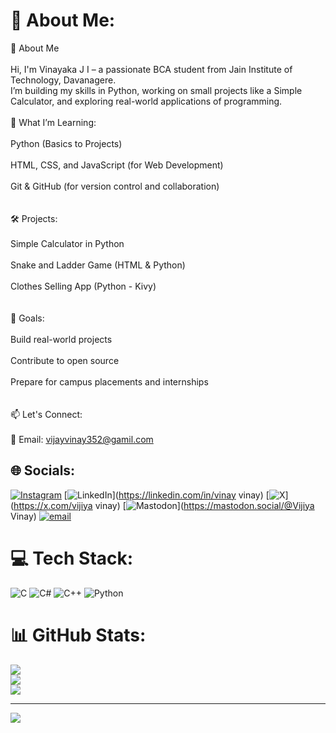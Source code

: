 # 💫 About Me:
👋 About Me<br><br>Hi, I'm Vinayaka J I – a passionate BCA student from Jain Institute of Technology, Davanagere.<br>I’m building my skills in Python, working on small projects like a Simple Calculator, and exploring real-world applications of programming.<br><br>🚀 What I’m Learning:<br><br>Python (Basics to Projects)<br><br>HTML, CSS, and JavaScript (for Web Development)<br><br>Git & GitHub (for version control and collaboration)<br><br><br>🛠 Projects:<br><br>Simple Calculator in Python<br><br>Snake and Ladder Game (HTML & Python)<br><br>Clothes Selling App (Python - Kivy)<br><br><br>🌱 Goals:<br><br>Build real-world projects<br><br>Contribute to open source<br><br>Prepare for campus placements and internships<br><br><br>📫 Let's Connect:<br><br>📧 Email: vijayvinay352@gamil.com


## 🌐 Socials:
[![Instagram](https://img.shields.io/badge/Instagram-%23E4405F.svg?logo=Instagram&logoColor=white)](https://instagram.com/vinay18_13) [![LinkedIn](https://img.shields.io/badge/LinkedIn-%230077B5.svg?logo=linkedin&logoColor=white)](https://linkedin.com/in/vinay vinay) [![X](https://img.shields.io/badge/X-black.svg?logo=X&logoColor=white)](https://x.com/vijiya vinay) [![Mastodon](https://img.shields.io/badge/-MASTODON-%232B90D9?logo=mastodon&logoColor=white)](https://mastodon.social/@Vijiya Vinay) [![email](https://img.shields.io/badge/Email-D14836?logo=gmail&logoColor=white)](mailto:vijiyavinay352@gmail.com) 

# 💻 Tech Stack:
![C](https://img.shields.io/badge/c-%2300599C.svg?style=for-the-badge&logo=c&logoColor=white) ![C#](https://img.shields.io/badge/c%23-%23239120.svg?style=for-the-badge&logo=csharp&logoColor=white) ![C++](https://img.shields.io/badge/c++-%2300599C.svg?style=for-the-badge&logo=c%2B%2B&logoColor=white) ![Python](https://img.shields.io/badge/python-3670A0?style=for-the-badge&logo=python&logoColor=ffdd54)
# 📊 GitHub Stats:
![](https://github-readme-stats.vercel.app/api?username=VINAYAKA-CODE&theme=dark&hide_border=false&include_all_commits=false&count_private=false)<br/>
![](https://nirzak-streak-stats.vercel.app/?user=VINAYAKA-CODE&theme=dark&hide_border=false)<br/>
![](https://github-readme-stats.vercel.app/api/top-langs/?username=VINAYAKA-CODE&theme=dark&hide_border=false&include_all_commits=false&count_private=false&layout=compact)

---
[![](https://visitcount.itsvg.in/api?id=VINAYAKA-CODE&icon=0&color=0)](https://visitcount.itsvg.in)

<!-- Proudly created with GPRM ( https://gprm.itsvg.in ) -->
